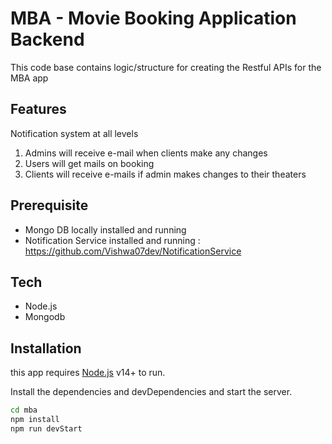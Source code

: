 # MBA - Movie Booking Application  Backend 


This code base contains logic/structure  for creating the Restful APIs for the MBA app
## Features
Notification system at all levels
1. Admins will receive e-mail when clients make any changes
2. Users will get mails on booking
3. Clients will receive e-mails if admin makes changes to their theaters


## Prerequisite

- Mongo DB locally installed and running
- Notification Service installed and running : https://github.com/Vishwa07dev/NotificationService

## Tech
- Node.js
- Mongodb


## Installation

this app requires [Node.js](https://nodejs.org/) v14+ to run.

Install the dependencies and devDependencies and start the server.

```sh
cd mba
npm install
npm run devStart
```


